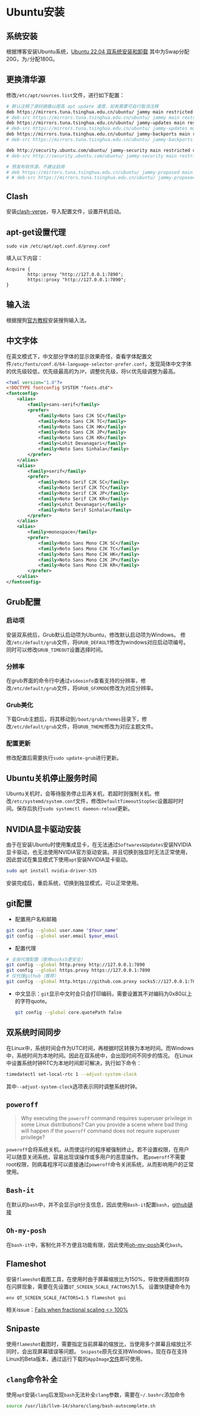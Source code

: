# Ubuntu安装
## 系统安装
根据博客安装Ubuntu系统，[Ubuntu 22.04 双系统安装和卸载](https://blog.csdn.net/m0_63478913/article/details/125352819)
其中为Swap分配20G，为`/`分配180G。

## 更换清华源
修改`/etc/apt/sources.list`文件，进行如下配置：
```bash
# 默认注释了源码镜像以提高 apt update 速度，如有需要可自行取消注释
deb https://mirrors.tuna.tsinghua.edu.cn/ubuntu/ jammy main restricted universe multiverse
# deb-src https://mirrors.tuna.tsinghua.edu.cn/ubuntu/ jammy main restricted universe multiverse
deb https://mirrors.tuna.tsinghua.edu.cn/ubuntu/ jammy-updates main restricted universe multiverse
# deb-src https://mirrors.tuna.tsinghua.edu.cn/ubuntu/ jammy-updates main restricted universe multiverse
deb https://mirrors.tuna.tsinghua.edu.cn/ubuntu/ jammy-backports main restricted universe multiverse
# deb-src https://mirrors.tuna.tsinghua.edu.cn/ubuntu/ jammy-backports main restricted universe multiverse

deb http://security.ubuntu.com/ubuntu/ jammy-security main restricted universe multiverse
# deb-src http://security.ubuntu.com/ubuntu/ jammy-security main restricted universe multiverse

# 预发布软件源，不建议启用
# deb https://mirrors.tuna.tsinghua.edu.cn/ubuntu/ jammy-proposed main restricted universe multiverse
# # deb-src https://mirrors.tuna.tsinghua.edu.cn/ubuntu/ jammy-proposed main restricted universe multiverse
```

## Clash
安装[clash-verge](https://github.com/zzzgydi/clash-verge)，导入配置文件，设置开机启动。

## apt-get设置代理
```shell
sudo vim /etc/apt/apt.conf.d/proxy.conf
```
填入以下内容：
```
Acquire {
        http::proxy "http://127.0.0.1:7890";
        https::proxy "http://127.0.0.1:7890";
}
```

## 输入法
根据搜狗[官方教程](https://shurufa.sogou.com/linux/guide)安装搜狗输入法。

## 中文字体
在英文模式下，中文部分字体的显示效果奇怪，查看字体配置文件`/etc/fonts/conf.d/64-language-selector-prefer.conf`，发现简体中文字体的优先级较低，优先级最高的为`JP`，调整优先级，将`SC`优先级调整为最高。
```xml
<?xml version="1.0"?>
<!DOCTYPE fontconfig SYSTEM "fonts.dtd">
<fontconfig>
	<alias>
		<family>sans-serif</family>
		<prefer>
			<family>Noto Sans CJK SC</family>
			<family>Noto Sans CJK TC</family>
			<family>Noto Sans CJK HK</family>
			<family>Noto Sans CJK JP</family>
			<family>Noto Sans CJK KR</family>
			<family>Lohit Devanagari</family>
			<family>Noto Sans Sinhala</family>
		</prefer>
	</alias>
	<alias>
		<family>serif</family>
		<prefer>
			<family>Noto Serif CJK SC</family>
			<family>Noto Serif CJK TC</family>
			<family>Noto Serif CJK JP</family>
			<family>Noto Serif CJK KR</family>
			<family>Lohit Devanagari</family>
			<family>Noto Serif Sinhala</family>
		</prefer>
	</alias>
	<alias>
		<family>monospace</family>
		<prefer>
			<family>Noto Sans Mono CJK SC</family>
			<family>Noto Sans Mono CJK TC</family>
			<family>Noto Sans Mono CJK HK</family>
			<family>Noto Sans Mono CJK JP</family>
			<family>Noto Sans Mono CJK KR</family>
		</prefer>
	</alias>
</fontconfig>
```


## Grub配置
### 启动项
安装双系统后，Grub默认启动项为Ubuntu，修改默认启动项为Windows。
修改`/etc/default/grub`文件，将`GRUB_DEFAULT`修改为windows对应启动项编号。同时可以修改`GRUB_TIMEOUT`设置选择时间。
### 分辨率
在grub界面的命令行中通过`videoinfo`查看支持的分辨率，修改`/etc/default/grub`文件，将`GRUB_GFXMODE`修改为对应分辨率。
### Grub美化
下载Grub主题后，将其移动到`/boot/grub/themes`目录下，修改`/etc/default/grub`文件，将`GRUB_THEME`修改为对应主题文件。
### 配置更新
修改配置后需要执行`sudo update-grub`进行更新。
## Ubuntu关机停止服务时间
Ubuntu关机时，会等待服务停止后再关机，若超时则强制关机。修改`/etc/systemd/system.conf`文件，修改`DefaultTimeoutStopSec`设置超时时间。保存后执行`sudo systemctl daemon-reload`更新。

## NVIDIA显卡驱动安装
由于在安装Ubuntu时使用集成显卡，在无法通过`Softwares&Updates`安装NVIDIA显卡驱动，也无法使用NVIDIA官方驱动安装。并且切换到独显时无法正常使用，因此尝试在集显模式下使用`apt`安装NVIDIA显卡驱动。
```bash
sudo apt install nvidia-driver-535
```
安装完成后，重启系统，切换到独显模式，可以正常使用。

## git配置
- 配置用户名和邮箱
```bash
git config --global user.name "$Your_name"
git config --global user.email $your_email
```
- 配置代理
```bash
# 全局代理配置（使用socks5更安全）
git config --global http.proxy http://127.0.0.1:7890
git config --global https.proxy https://127.0.0.1:7890
# 仅代理github（推荐）
git config --global http.https://github.com.proxy socks5://127.0.0.1:7890
```
- 中文显示：`git`显示中文时会只会打印编码，需要设置其不对编码为0x80以上的字符quote。
    ```bash
    git config --global core.quotePath false
    ```

## 双系统时间同步
在Linux中，系统时间会作为UTC时间，再根据时区转换为本地时间。而Windows中，系统时间为本地时间。因此在双系统中，会出现时间不同步的情况。
在Linux中设置系统时钟RTC为本地时间即可解决，执行如下命令：
```bash
timedatectl set-local-rtc 1 --adjust-system-clock
```
其中`--adjust-system-clock`选项表示同时调整系统时钟。


## `poweroff`
> Why executing the `poweroff` command requires superuser privilege in some Linux distributions? Can you provide a scene where bad thing will happen if the `poweroff` command does not require superuser privilege?

`poweroff`会将系统关机，从而使运行的程序被强制终止。若不设置权限，在用户可以随意关闭系统，容易出现误操作或多用户的恶意操作。
若`poweroff`不需要root权限，则病毒程序可以直接通过`poweroff`命令关闭系统，从而影响用户的正常使用。

## `Bash-it`
在默认的`bash`中，并不会显示git分支信息，因此使用`Bash-it`配置`bash`，[github链接](https://github.com/Bash-it/bash-it)

## `Oh-my-posh`
在`bash-it`中，客制化并不方便且功能有限，因此使用[oh-my-posh](https://ohmyposh.dev/)美化`bash`。

## Flameshot
安装`flameshot`截图工具，在使用时由于屏幕缩放比为150%，导致使用截图时存在闪屏现象，需要在先设置`QT_SCREEN_SCALE_FACTORS`为1.5。
设置快捷键命令为
```shell
env QT_SCREEN_SCALE_FACTORS=1.5 flameshot gui
```
相关issue：[Fails when fractional scaling <> 100%](https://github.com/flameshot-org/flameshot/issues/564)

## Snipaste
使用`flameshot`截图时，需要指定当前屏幕的缩放比，当使用多个屏幕且缩放比不同时，会出现屏幕错误等问题。
`Snipaste`原先仅支持Windows，现在存在支持Linux的Beta版本，通过运行下载的`AppImage`[文件](https://zh.snipaste.com/)即可使用。

## `clang`命令补全
使用`apt`安装`clang`后发现`bash`无法补全`clang`参数，需要在`~/.bashrc`添加命令
```bash
source /usr/lib/llvm-14/share/clang/bash-autocomplete.sh
```